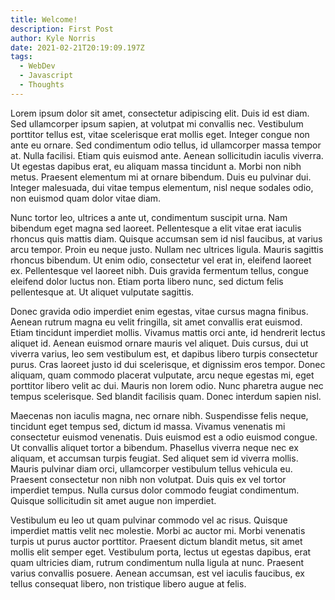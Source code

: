 ```yaml
---
title: Welcome!
description: First Post
author: Kyle Norris
date: 2021-02-21T20:19:09.197Z
tags:
  - WebDev
  - Javascript
  - Thoughts
---
```

Lorem ipsum dolor sit amet, consectetur adipiscing elit. Duis id est diam. Sed ullamcorper ipsum sapien, at volutpat mi convallis nec. Vestibulum porttitor tellus est, vitae scelerisque erat mollis eget. Integer congue non ante eu ornare. Sed condimentum odio tellus, id ullamcorper massa tempor at. Nulla facilisi. Etiam quis euismod ante. Aenean sollicitudin iaculis viverra. Ut egestas dapibus erat, eu aliquam massa tincidunt a. Morbi non nibh metus. Praesent elementum mi at ornare bibendum. Duis eu pulvinar dui. Integer malesuada, dui vitae tempus elementum, nisl neque sodales odio, non euismod quam dolor vitae diam.

Nunc tortor leo, ultrices a ante ut, condimentum suscipit urna. Nam bibendum eget magna sed laoreet. Pellentesque a elit vitae erat iaculis rhoncus quis mattis diam. Quisque accumsan sem id nisl faucibus, at varius arcu tempor. Proin eu neque justo. Nullam nec ultrices ligula. Mauris sagittis rhoncus bibendum. Ut enim odio, consectetur vel erat in, eleifend laoreet ex. Pellentesque vel laoreet nibh. Duis gravida fermentum tellus, congue eleifend dolor luctus non. Etiam porta libero nunc, sed dictum felis pellentesque at. Ut aliquet vulputate sagittis.

Donec gravida odio imperdiet enim egestas, vitae cursus magna finibus. Aenean rutrum magna eu velit fringilla, sit amet convallis erat euismod. Etiam tincidunt imperdiet mollis. Vivamus mattis orci ante, id hendrerit lectus aliquet id. Aenean euismod ornare mauris vel aliquet. Duis cursus, dui ut viverra varius, leo sem vestibulum est, et dapibus libero turpis consectetur purus. Cras laoreet justo id dui scelerisque, et dignissim eros tempor. Donec aliquam, quam commodo placerat vulputate, arcu neque egestas mi, eget porttitor libero velit ac dui. Mauris non lorem odio. Nunc pharetra augue nec tempus scelerisque. Sed blandit facilisis quam. Donec interdum sapien nisl.

Maecenas non iaculis magna, nec ornare nibh. Suspendisse felis neque, tincidunt eget tempus sed, dictum id massa. Vivamus venenatis mi consectetur euismod venenatis. Duis euismod est a odio euismod congue. Ut convallis aliquet tortor a bibendum. Phasellus viverra neque nec ex aliquam, et accumsan turpis feugiat. Sed aliquet sem id viverra mollis. Mauris pulvinar diam orci, ullamcorper vestibulum tellus vehicula eu. Praesent consectetur non nibh non volutpat. Duis quis ex vel tortor imperdiet tempus. Nulla cursus dolor commodo feugiat condimentum. Quisque sollicitudin sit amet augue non imperdiet.

Vestibulum eu leo ut quam pulvinar commodo vel ac risus. Quisque imperdiet mattis velit nec molestie. Morbi ac auctor mi. Morbi venenatis turpis ut purus auctor porttitor. Praesent dictum blandit metus, sit amet mollis elit semper eget. Vestibulum porta, lectus ut egestas dapibus, erat quam ultricies diam, rutrum condimentum nulla ligula at nunc. Praesent varius convallis posuere. Aenean accumsan, est vel iaculis faucibus, ex tellus consequat libero, non tristique libero augue at felis.
